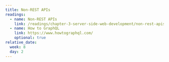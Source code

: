 ```yaml
---
title: Non-REST APIs
readings:
  - name: Non-REST APIs
    link: /readings/chapter-3-server-side-web-development/non-rest-apis/
  - name: How to GraphQL
    link: https://www.howtographql.com/
    optional: true
relative_date:
  week: 8
  day: 2
---
```

